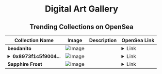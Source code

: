 <div align="center">

# Digital Art Gallery

## Trending Collections on OpenSea

| Collection Name                       | Image                                                                                     | Description                       | OpenSea Link                                                                                          |
|---------------------------------------|-------------------------------------------------------------------------------------------|-----------------------------------|--------------------------------------------------------------------------------------------------------|
| **beodanito** | ![Image](https://i.seadn.io/s/raw/files/2a4b51353c42da893d21c6d091edca22.png?w=500&auto=format?w=200&auto=format) |  | <details><summary>Link</summary>[beodanito](https://opensea.io/collection/beodanito-83)</details> |
| **<details><summary>0x8973f1c5f9004...</summary>0x8973f1c5f9004af871964900c9bcc155f801829f</details>** | ![Image](https://i.seadn.io/s/raw/files/2dc0d538030fb7dd545f7220e6e23bbe.jpg?w=500&auto=format?w=200&auto=format) |  | <details><summary>Link</summary>[0x8973f1c5f9004af871964900c9bcc155f801829f](https://opensea.io/collection/0x8973f1c5f9004af871964900c9bcc155f801829f)</details> |
| **Sapphire Frost** | ![Image](https://i.seadn.io/s/raw/files/a6e89403fb2e858cc66e2fa08e1d2ab9.jpg?w=500&auto=format?w=200&auto=format) |  | <details><summary>Link</summary>[Sapphire Frost](https://opensea.io/collection/sapphire-frost)</details> |

</div>